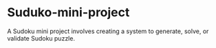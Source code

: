 # Suduko-mini-project
A Sudoku mini project involves creating a system to generate, solve, or validate Sudoku puzzle.
